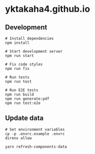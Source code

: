 # yktakaha4.github.io

## Development

```shell
# Install dependencies
npm install

# Start development server
npm run start

# Fix code styles
npm run fix

# Run tests
npm run test

# Run E2E tests
npm run build
npm run generate:pdf
npm run test:e2e
```

## Update data

```shell
# Set environment variables
cp -p .envrc.example .envrc
direnv allow

yarn refresh-components-data
```
